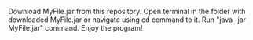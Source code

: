 Download MyFile.jar from this repository. 
Open terminal in the folder with downloaded MyFile.jar or navigate using cd command to it. 
Run "java -jar MyFile.jar" command. 
Enjoy the program!
